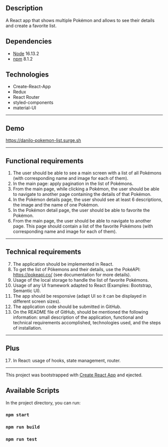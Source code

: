 ## Description

A React app that shows multiple Pokémon and allows to see their details and create a favorite list.

## Dependencies

- [Node](https://nodejs.org/en/) 16.13.2
- [npm](https://www.npmjs.com/get-npm) 8.1.2

## Technologies

- Create-React-App
- Redux
- React Router
- styled-components
- material-UI
---

## Demo

https://danilo-pokemon-list.surge.sh

---

## Functional requirements

1. The user should be able to see a main screen with a list of all Pokémons (with corresponding name and image for each of them).
2. In the main page: apply pagination in the list of Pokémons.
3. From the main page, while clicking a Pokémon, the user should be able to navigate to another page containing the details of that Pokémon.
4. In the Pokémon details page, the user should see at least 6 descriptions, the image and the name of one Pokémon.
5. In the Pokémon detail page, the user should be able to favorite the Pokémon.
6. From the main page, the user should be able to navigate to another page. This page should contain a list of the favorite Pokémons (with corresponding name and image for each of them).

---

## Technical requirements

7. The application should be implemented in React.
8. To get the list of Pókemons and their details, use the PokéAPI: https://pokeapi.co/ (see documentation for more details).
9. Usage of the local storage to handle the list of favorite Pokémons.
10. Usage of any UI framework adapted to React (Examples: Bootstrap, Semantic UI).
11. The app should be responsive (adapt UI so it can be displayed in different screen sizes).
12. The application code should be submitted in GitHub.
13. On the README file of GitHub, should be mentioned the following information: small description of the application, functional and technical requirements accomplished, technologies used, and the steps of installation.

---

## Plus

17. In React: usage of hooks, state management, router.

---

This project was bootstrapped with [Create React App](https://github.com/facebook/create-react-app) and ejected.

## Available Scripts

In the project directory, you can run:

### `npm start`

### `npm run build`

### `npm run test`
